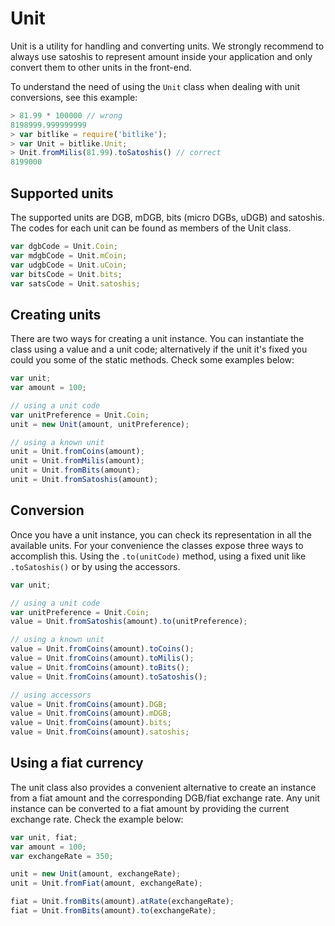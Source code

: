 # Unit

Unit is a utility for handling and converting units. We strongly recommend to always use satoshis to represent amount inside your application and only convert them to other units in the front-end.

To understand the need of using the `Unit` class when dealing with unit conversions, see this example:

```javascript
> 81.99 * 100000 // wrong
8198999.999999999
> var bitlike = require('bitlike');
> var Unit = bitlike.Unit;
> Unit.fromMilis(81.99).toSatoshis() // correct
8199000
```

## Supported units

The supported units are DGB, mDGB, bits (micro DGBs, uDGB) and satoshis. The codes for each unit can be found as members of the Unit class.

```javascript
var dgbCode = Unit.Coin;
var mdgbCode = Unit.mCoin;
var udgbCode = Unit.uCoin;
var bitsCode = Unit.bits;
var satsCode = Unit.satoshis;
```

## Creating units

There are two ways for creating a unit instance. You can instantiate the class using a value and a unit code; alternatively if the unit it's fixed you could you some of the static methods. Check some examples below:

```javascript
var unit;
var amount = 100;

// using a unit code
var unitPreference = Unit.Coin;
unit = new Unit(amount, unitPreference);

// using a known unit
unit = Unit.fromCoins(amount);
unit = Unit.fromMilis(amount);
unit = Unit.fromBits(amount);
unit = Unit.fromSatoshis(amount);
```

## Conversion

Once you have a unit instance, you can check its representation in all the available units. For your convenience the classes expose three ways to accomplish this. Using the `.to(unitCode)` method, using a fixed unit like `.toSatoshis()` or by using the accessors.

```javascript
var unit;

// using a unit code
var unitPreference = Unit.Coin;
value = Unit.fromSatoshis(amount).to(unitPreference);

// using a known unit
value = Unit.fromCoins(amount).toCoins();
value = Unit.fromCoins(amount).toMilis();
value = Unit.fromCoins(amount).toBits();
value = Unit.fromCoins(amount).toSatoshis();

// using accessors
value = Unit.fromCoins(amount).DGB;
value = Unit.fromCoins(amount).mDGB;
value = Unit.fromCoins(amount).bits;
value = Unit.fromCoins(amount).satoshis;
```

## Using a fiat currency

The unit class also provides a convenient alternative to create an instance from a fiat amount and the corresponding DGB/fiat exchange rate. Any unit instance can be converted to a fiat amount by providing the current exchange rate. Check the example below:

```javascript
var unit, fiat;
var amount = 100;
var exchangeRate = 350;

unit = new Unit(amount, exchangeRate);
unit = Unit.fromFiat(amount, exchangeRate);

fiat = Unit.fromBits(amount).atRate(exchangeRate);
fiat = Unit.fromBits(amount).to(exchangeRate);
```
